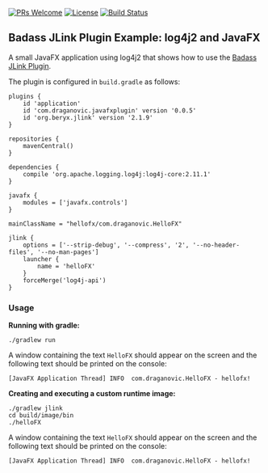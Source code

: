 [![PRs Welcome](https://img.shields.io/badge/PRs-welcome-brightgreen.svg?style=flat-square)](http://makeapullrequest.com)
[![License](https://img.shields.io/badge/License-Apache%202.0-blue.svg)](https://github.com/beryx-gist/badass-jlink-example-log4j2-javafx/blob/master/LICENSE)
[![Build Status](https://img.shields.io/travis/beryx-gist/badass-jlink-example-log4j2-javafx/master.svg?label=Build)](https://travis-ci.org/beryx-gist/badass-jlink-example-log4j2-javafx)

## Badass JLink Plugin Example: log4j2 and JavaFX ##

A small JavaFX application using log4j2 that shows how to use the [Badass JLink Plugin](https://github.com/beryx/badass-jlink-plugin/).

The plugin is configured in `build.gradle` as follows:

```
plugins {
    id 'application'
    id 'com.draganovic.javafxplugin' version '0.0.5'
    id 'org.beryx.jlink' version '2.1.9'
}

repositories {
    mavenCentral()
}

dependencies {
    compile 'org.apache.logging.log4j:log4j-core:2.11.1'
}

javafx {
    modules = ['javafx.controls']
}

mainClassName = "hellofx/com.draganovic.HelloFX"

jlink {
    options = ['--strip-debug', '--compress', '2', '--no-header-files', '--no-man-pages']
    launcher {
        name = 'helloFX'
    }
    forceMerge('log4j-api')
}
```

### Usage
**Running with gradle:**
```
./gradlew run
```

A window containing the text `HelloFX` should appear on the screen and the following text should be printed on the console:
```
[JavaFX Application Thread] INFO  com.draganovic.HelloFX - hellofx!
```


**Creating and executing a custom runtime image:**
```
./gradlew jlink
cd build/image/bin
./helloFX
```

A window containing the text `HelloFX` should appear on the screen and the following text should be printed on the console:
```
[JavaFX Application Thread] INFO  com.draganovic.HelloFX - hellofx!
```
